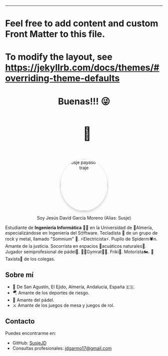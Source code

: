 ---
# Feel free to add content and custom Front Matter to this file.
# To modify the layout, see https://jekyllrb.com/docs/themes/#overriding-theme-defaults

<div style="text-align: center;">
  <h1>Buenas!!! 😜</h1>  
  <p style="font-size: 3em; margin-left: 20px; display: inline-block;">🤟
  </p>
</div>

<div>
<p align="center">
  <img src="{{ site.baseurl }}/images/MotoSusje.jpg" alt="Susje payaso con traje" width="150" height="165" style="border-radius: 50%; box-shadow: 0 4px 8px rgba(0, 0, 0, 0.2);">
  <p align="center">Soy Jesús David García Moreno (Alias: Susje)</p>
</p>
</div>


Estudiante de **Ingeniería Informática** 👨‍💻 en la Universidad de 🌊Almería, especializándose en Ingeniería del S🤓ftware. Tecladista 🎹 de un grupo de rock y metal, llamado "Somnium" 🤟. ⚡Electricista⚡. Pupilo de Spiderm🕷️n. Amante de la justicia. Socorrista en espacios 🌊acuáticos naturales🌊. Jugador semiprofesional de pádel🎾. 🏋️‍♂️Gymrat🏋️‍♂️. Friki🧙. Motorista🏍️. 🚕Taxista🚕 de los colegas. 

## Sobre mí
 - 📍 De San Agustín, El Ejido, Almería, Andalucía, España 🇪🇸.
 - 🪂 Amante de los deportes de riesgo.
 - 🎾 Amante del pádel.
 - ⚔️ Amante de los juegos de mesa y juegos de rol.
## Contacto
Puedes encontrarme en:
 - GitHub: [SusjeJD](https://github.com/SusjeJD)
 - Consultas profesionales: [jdgarmo17@gmail.com](mailto:jdgarmo17@gmail.com)
